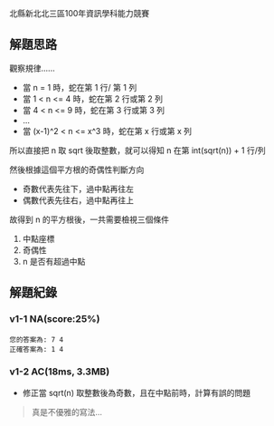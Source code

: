 北縣新北北三區100年資訊學科能力競賽
## 解題思路
觀察規律......
- 當 n = 1 時，蛇在第 1 行/ 第 1 列
- 當 1 < n <= 4 時，蛇在第 2 行或第 2 列
- 當 4 < n <= 9 時，蛇在第 3 行或第 3 列
- ...
- 當 (x-1)^2 < n <= x^3 時，蛇在第 x 行或第 x 列

所以直接把 n 取 sqrt 後取整數，就可以得知 n 在第 int(sqrt(n)) + 1 行/列

然後根據這個平方根的奇偶性判斷方向
- 奇數代表先往下，過中點再往左
- 偶數代表先往右，過中點再往上

故得到 n 的平方根後，一共需要檢視三個條件
1. 中點座標
2. 奇偶性
3. n 是否有超過中點

## 解題紀錄
### v1-1 NA(score:25%)
```text
您的答案為: 7 4
正確答案為: 1 4
```
### v1-2 AC(18ms, 3.3MB)
- 修正當 sqrt(n) 取整數後為奇數，且在中點前時，計算有誤的問題
> 真是不優雅的寫法...
